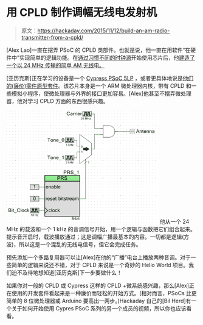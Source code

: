 # 用 CPLD 制作调幅无线电发射机

> 原文：<https://hackaday.com/2015/11/12/build-an-am-radio-transmitter-from-a-cpld/>

[Alex Lao]一直在摆弄 PSoC 的 CPLD 类部件。也就是说，他一直在用软件“在硬件中”实现简单的逻辑功能。在[通过习惯不同的时钟源](http://www.voltagedivide.com/2015/09/21/cypress-psoc-5lp-intro-and-clock-configuration/)开始使用芯片后，他[建造了一个以 24 MHz 传输的简单 AM 无线电。](http://www.voltagedivide.com/2015/10/16/psoc-am-radio-transmitter/)

[亚历克斯]正在学习的设备是一个 [Cypress PSoC 5LP](http://www.cypress.com/products/psoc-5lp) ，或者更具体地说是[他们的(廉价)零件原型套件](http://www.cypress.com/documentation/development-kitsboards/cy8ckit-059-psoc-5lp-prototyping-kit)。该芯片本身是一个 ARM 微处理器内核，带有 CPLD 和一些模拟小程序，使微处理器与外界的接口更加容易。[Alex]他甚至不摆弄微处理器，他对学习 CPLD 方面的东西很感兴趣。

[![PRS-Circuit](img/881850608ad7122bee4eff9edb520cf6.png)](https://hackaday.com/wp-content/uploads/2015/11/prs-circuit.png) 他从一个 24 MHz 的载波和一个 1 kHz 的音调信号开始，用一个逻辑与函数把它们组合起来。提示音开启时，载波播放通过；这是调幅广播最基本的内容。一切都是逻辑(方波)，所以这是一个混乱的无线电信号，但它会完成任务。

预先添加一个多路复用器可以让[Alex]在他的“广播”电台上播放两种音调。对于一些简单的逻辑来说还不错，对于 CPLD 来说是一个奇妙的 Hello World 项目。我们迫不及待地想知道[亚历克斯]下一步要做什么！

如果你对一般的 CPLD 或 Cypress 这样的 CPLD +微系统感兴趣，那么[Alex]正在使用的开发套件看起来是一种廉价而轻松的开始方式。(相对而言，PSoCs 比更简单的 8 位微处理器或 Arduino 要高出一两步。)Hackaday 自己的[Bil Herd]有一个关于如何开始使用 Cypres PSoC 系列的另一个成员的视频，所以你也应该看看。